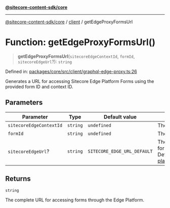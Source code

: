 [**@sitecore-content-sdk/core**](../../README.md)

***

[@sitecore-content-sdk/core](../../README.md) / [client](../README.md) / getEdgeProxyFormsUrl

# Function: getEdgeProxyFormsUrl()

> **getEdgeProxyFormsUrl**(`sitecoreEdgeContextId`, `formId`, `sitecoreEdgeUrl`?): `string`

Defined in: [packages/core/src/client/graphql-edge-proxy.ts:26](https://github.com/Sitecore/content-sdk/blob/0f8983961033e3434ebcac616164ddf8d484be81/packages/core/src/client/graphql-edge-proxy.ts#L26)

Generates a URL for accessing Sitecore Edge Platform Forms using the provided form ID and context ID.

## Parameters

| Parameter | Type | Default value | Description |
| ------ | ------ | ------ | ------ |
| `sitecoreEdgeContextId` | `string` | `undefined` | The unique context id. |
| `formId` | `string` | `undefined` | The unique form id. |
| `sitecoreEdgeUrl`? | `string` | `SITECORE_EDGE_URL_DEFAULT` | The base endpoint URL for the Edge Platform. Default is https://edge-platform.sitecorecloud.io |

## Returns

`string`

The complete URL for accessing forms through the Edge Platform.
